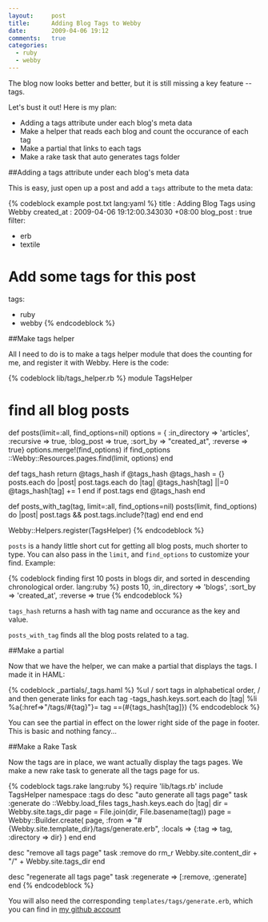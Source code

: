 ```yaml
---
layout:     post
title:      Adding Blog Tags to Webby
date:       2009-04-06 19:12
comments:   true
categories:
  - ruby
  - webby
---
```


The blog now looks better and better, but it is still missing a key feature -- tags.

Let's bust it out! Here is my plan:

*  Adding a tags attribute under each blog's meta data
*  Make a helper that reads each blog and count the occurance of each tag
*  Make a partial that links to each tags
*  Make a rake task that auto generates tags folder


##Adding a tags attribute under each blog's meta data

 This is easy, just open up a post and add a `tags` attribute to the meta data:


{% codeblock example post.txt lang:yaml %}
title         :   Adding Blog Tags using Webby
created_at    :   2009-04-06 19:12:00.343030 +08:00
blog_post     :   true
filter:
  - erb
  - textile
# Add some tags for this post
tags:
  - ruby
  - webby
{% endcodeblock %}


##Make tags helper

All I need to do is to make a tags helper module that does the counting for me,
and register it with Webby. Here is the code:


{% codeblock lib/tags_helper.rb %}
module TagsHelper

  # find all blog posts
  def posts(limit=:all, find_options=nil)
    options = { :in_directory => 'articles', 
                :recursive => true,
                :blog_post => true,
                :sort_by => "created_at",
                :reverse => true}
    options.merge!(find_options) if find_options
    ::Webby::Resources.pages.find(limit, options)
  end

  def tags_hash
    return @tags_hash if @tags_hash
    @tags_hash = {}
    posts.each do |post|
      post.tags.each do |tag|
        @tags_hash[tag] ||=0
        @tags_hash[tag] += 1
      end if post.tags
end
    @tags_hash
  end

  def posts_with_tag(tag, limit=:all, find_options=nil)
    posts(limit, find_options) do |post|
      post.tags && post.tags.include?(tag)
    end
  end
end

Webby::Helpers.register(TagsHelper)
{% endcodeblock %}


`posts` is a handy little short cut for getting all blog posts,
much shorter to type. You can also pass in the `limit`,
and `find_options` to customize your find. Example:


{% codeblock finding first 10 posts in blogs dir, and sorted in descending chronological order. lang:ruby %}
posts 10,
      :in_directory => 'blogs',
      :sort_by      => 'created_at',
      :reverse      => true
{% endcodeblock %}


`tags_hash` returns a hash with tag name and occurance as the key and value.

`posts_with_tag` finds all the blog posts related to a tag.

##Make a partial

Now that we have the helper, we can make a partial that displays the tags. I made it in HAML:


{% codeblock _partials/_tags.haml %}
%ul
  / sort tags in alphabetical order,
  / and then generate links for each tag
  -tags_hash.keys.sort.each do |tag|
    %li
      %a{:href=>"/tags/#{tag}"}= tag
      ==(#{tags_hash[tag]})
{% endcodeblock %}


You can see the partial in effect on the lower right side of the page in footer.
This is basic and nothing fancy...

##Make a Rake Task

Now the tags are in place, we want actually display the tags pages.
We make a new rake task to generate all the tags page for us.


{% codeblock tags.rake lang:ruby %}
require 'lib/tags.rb'
include TagsHelper
namespace :tags do
  desc "auto generate all tags page"
  task :generate do
    ::Webby.load_files
    tags_hash.keys.each do |tag|
      dir = Webby.site.tags_dir
      page = File.join(dir, File.basename(tag))
      page =
        Webby::Builder.create(
          page,
          :from => "#{Webby.site.template_dir}/tags/generate.erb",
          :locals => {:tag => tag, :directory => dir}
        )
    end
  end

  desc "remove all tags page"
  task :remove do
    rm_r Webby.site.content_dir + "/" + Webby.site.tags_dir
  end

  desc "regenerate all tags page"
  task :regenerate => [:remove, :generate]
end
{% endcodeblock %}


You will also need the corresponding `templates/tags/generate.erb`,
which you can find in [my github account](http://github.com/aq1018/aaron-blog/)
